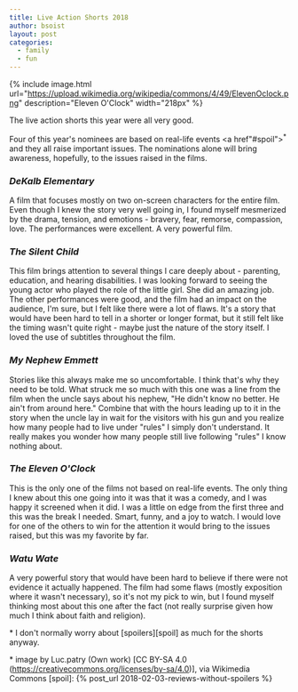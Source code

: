 ```yaml
---
title: Live Action Shorts 2018
author: bsoist
layout: post
categories:
  - family
  - fun
---
```

{% include image.html url="https://upload.wikimedia.org/wikipedia/commons/4/49/ElevenOclock.png" description="Eleven O'Clock" width="218px" %}

The live action shorts this year were all very good.

Four of this year's nominees are based on real-life events <a href"#spoil"><sup>*</sup></a> and they all raise important issues. The nominations alone will bring awareness, hopefully, to the issues raised in the films.

### _DeKalb Elementary_
A film that focuses mostly on two on-screen characters for the entire film. Even though I knew the story very well going in, I found myself mesmerized by the drama, tension, and emotions - bravery, fear, remorse, compassion, love. The performances were excellent. A very powerful film.

### _The Silent Child_
This film brings attention to several things I care deeply about - parenting, education, and hearing disabilities. I was looking forward to seeing the young actor who played the role of the little girl. She did an amazing job. The other performances were good, and the film had an impact on the audience, I'm sure, but I felt like there were a lot of flaws. It's a story that would have been hard to tell in a shorter or longer format, but it still felt like the timing wasn't quite right - maybe just the nature of the story itself. I loved the use of subtitles throughout the film. 

### _My Nephew Emmett_
Stories like this always make me so uncomfortable. I think that's why they need to be told. What struck me so much with this one was a line from the film when the uncle says about his nephew, "He didn't know no better. He ain't from around here." Combine that with the hours leading up to it in the story when the uncle lay in wait for the visitors with his gun and you realize how many people had to live under "rules" I simply don't understand. It really makes you wonder how many people still live following "rules" I know nothing about.

### _The Eleven O'Clock_
This is the only one of the films not based on real-life events. The only thing I knew about this one going into it was that it was a comedy, and I was happy it screened when it did. I was a little on edge from the first three and this was the break I needed. Smart, funny, and a joy to watch. I would love for one of the others to win for the attention it would bring to the issues raised, but this was my favorite by far.

### _Watu Wate_
A very powerful story that would have been hard to believe if there were not evidence it actually happened. The film had some flaws (mostly exposition where it wasn't necessary), so it's not my pick to win, but I found myself thinking most about this one after the fact (not really surprise given how much I think about faith and religion).


\* <a name="spoil">I don't normally worry about [spoilers][spoil] as much for the shorts anyway</a>.

\* image by Luc.patry (Own work) [CC BY-SA 4.0 (https://creativecommons.org/licenses/by-sa/4.0)], via Wikimedia Commons
[spoil]: {% post_url 2018-02-03-reviews-without-spoilers %}

